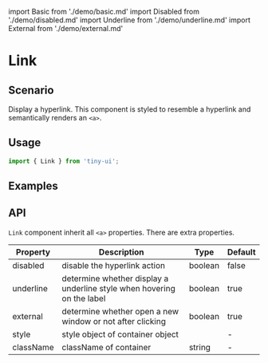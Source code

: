 import Basic from './demo/basic.md'
import Disabled from './demo/disabled.md'
import Underline from './demo/underline.md'
import External from './demo/external.md'

# Link

## Scenario

Display a hyperlink. This component is styled to resemble a hyperlink and semantically renders an `<a>`.
                
## Usage

```jsx
import { Link } from 'tiny-ui';
```

## Examples

<layout>
  <column>
    <Basic/>
    <Underline/>
  </column>
  <column>
    <Disabled/>
    <External/>
  </column>
</layout>

## API

`Link` component inherit all `<a>` properties. There are extra properties.

| Property          | Description                                                               | Type          | Default |
| ----------------- | ------------------------------------------------------------------------- | ------------- | ------- |
| disabled          | disable the hyperlink action                                              | boolean       | false   |
| underline         | determine whether display a underline style when hovering on the label    | boolean       | true    |
| external          | determine whether open a new window or not after clicking                 | boolean       | true    |
| style	            | style object of container object                                          |               | -       |
| className	        | className of container                                                    | string        | -       |
